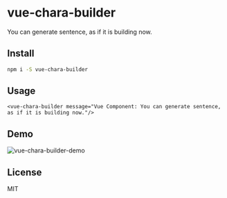 # vue-chara-builder

You can generate sentence, as if it is building now.


## Install

```bash
npm i -S vue-chara-builder
```

## Usage

```vue
<vue-chara-builder message="Vue Component: You can generate sentence, as if it is building now."/>
```

## Demo

![vue-chara-builder-demo](https://user-images.githubusercontent.com/15337239/44761434-17e65480-ab7e-11e8-82f1-51e6bf1f25c1.gif)

## License

MIT
